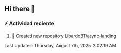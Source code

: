 ## Hi there 👋

<!--
**LibardoBT/LibardoBT** is a ✨ _special_ ✨ repository because its `README.md` (this file) appears on your GitHub profile.

Here are some ideas to get you started:

- 🔭 I’m currently working on ...
- 🌱 I’m currently learning ...
- 👯 I’m looking to collaborate on ...
- 🤔 I’m looking for help with ...
- 💬 Ask me about ...
- 📫 How to reach me: ...
- 😄 Pronouns: ...
- ⚡ Fun fact: ...
-->
### :zap: Actividad reciente
<!--RECENT_ACTIVITY:start-->
1. 📔 Created new repository [LibardoBT/async-landing](https://github.com/LibardoBT/async-landing)<br>
<!--RECENT_ACTIVITY:end-->
<!--RECENT_ACTIVITY:last_update-->
Last Updated: Thursday, August 7th, 2025, 2:02:19 AM
<!--RECENT_ACTIVITY:last_update_end-->
